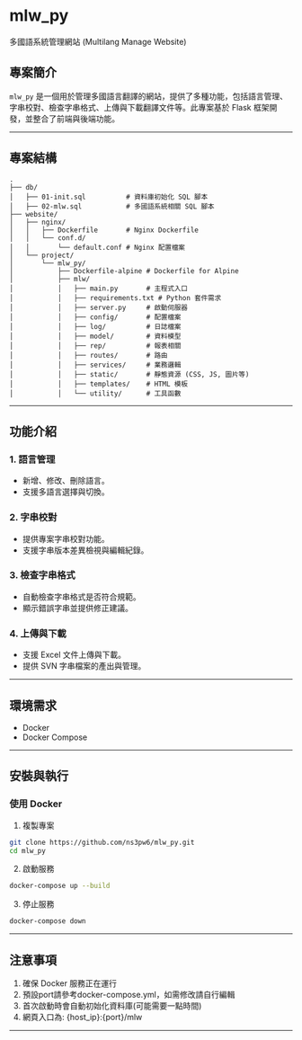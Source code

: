 # mlw_py

多國語系統管理網站 (Multilang Manage Website)

## 專案簡介

`mlw_py` 是一個用於管理多國語言翻譯的網站，提供了多種功能，包括語言管理、字串校對、檢查字串格式、上傳與下載翻譯文件等。此專案基於 Flask 框架開發，並整合了前端與後端功能。

---

## 專案結構

```
.
├── db/
│   ├── 01-init.sql          # 資料庫初始化 SQL 腳本
│   ├── 02-mlw.sql           # 多國語系統相關 SQL 腳本
├── website/
│   ├── nginx/
│   │   ├── Dockerfile       # Nginx Dockerfile
│   │   └── conf.d/
│   │       └── default.conf # Nginx 配置檔案
│   └── project/
│       └── mlw_py/
│           ├── Dockerfile-alpine # Dockerfile for Alpine
│           ├── mlw/
│           │   ├── main.py       # 主程式入口
│           │   ├── requirements.txt # Python 套件需求
│           │   ├── server.py     # 啟動伺服器
│           │   ├── config/       # 配置檔案
│           │   ├── log/          # 日誌檔案
│           │   ├── model/        # 資料模型
│           │   ├── rep/          # 報表相關
│           │   ├── routes/       # 路由
│           │   ├── services/     # 業務邏輯
│           │   ├── static/       # 靜態資源 (CSS, JS, 圖片等)
│           │   ├── templates/    # HTML 模板
│           │   └── utility/      # 工具函數
```

---

## 功能介紹

### 1. 語言管理
- 新增、修改、刪除語言。
- 支援多語言選擇與切換。

### 2. 字串校對
- 提供專案字串校對功能。
- 支援字串版本差異檢視與編輯紀錄。

### 3. 檢查字串格式
- 自動檢查字串格式是否符合規範。
- 顯示錯誤字串並提供修正建議。

### 4. 上傳與下載
- 支援 Excel 文件上傳與下載。
- 提供 SVN 字串檔案的產出與管理。

---

## 環境需求

- Docker
- Docker Compose

---

## 安裝與執行

### 使用 Docker

1. 複製專案
```bash
git clone https://github.com/ns3pw6/mlw_py.git
cd mlw_py
```

2. 啟動服務
```bash
docker-compose up --build
```

3. 停止服務
```bash
docker-compose down
```

---

## 注意事項

1. 確保 Docker 服務正在運行
2. 預設port請參考docker-compose.yml，如需修改請自行編輯
3. 首次啟動時會自動初始化資料庫(可能需要一點時間)
4. 網頁入口為: {host_ip}:{port}/mlw

---
